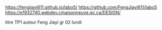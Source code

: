  https://fengjiayi611.github.io/labo5/
 https://github.com/FengJiayi611/labo5
 https://e1932740.webdev.cmaisonneuve.qc.ca/DESIGN/

titre TP1
auteur Feng Jiayi
gr 02 lundi
